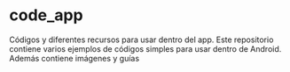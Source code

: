 # code_app
Códigos y diferentes recursos para usar dentro del app. Este repositorio contiene varios ejemplos de códigos simples para usar dentro de Android. Además contiene imágenes y guías
